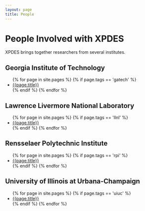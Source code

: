 ```yaml
---
layout: page
title: People
---
```


# People Involved with XPDES

XPDES brings together researchers from several institutes.

## Georgia Institute of Technology

<ul>
{% for page in site.pages %}
   {% if page.tags == 'gatech' %}
      <li><a href='{{site.url}}{{page.url}}'>{{page.title}}</a></li>
   {% endif %}
{% endfor %}
</ul>

## Lawrence Livermore National Laboratory

<ul>
{% for page in site.pages %}
   {% if page.tags == 'llnl' %}
      <li><a href='{{site.url}}{{page.url}}'>{{page.title}}</a></li>
   {% endif %}
{% endfor %}
</ul>

## Rensselaer Polytechnic Institute

<ul>
{% for page in site.pages %}
   {% if page.tags == 'rpi' %}
      <li><a href='{{site.url}}{{page.url}}'>{{page.title}}</a></li>
   {% endif %}
{% endfor %}
</ul>

## University of Illinois at Urbana-Champaign

<ul>
{% for page in site.pages %}
   {% if page.tags == 'uiuc' %}
      <li><a href='{{site.url}}{{page.url}}'>{{page.title}}</a></li>
   {% endif %}
{% endfor %}
</ul>
